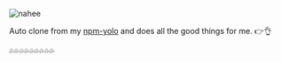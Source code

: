 ![nahee](https://cloud.githubusercontent.com/assets/1572632/21657730/3d239fc6-d2f6-11e6-8eef-3367494c7f7b.png)


Auto clone from my [npm-yolo](https://github.com/luangch/yolo-npm) and does all the good things for me. 👉👌

💦💦💦💦💦💦💦💦💦
